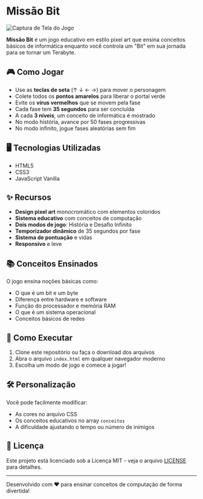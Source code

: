 # Missão Bit

![Captura de Tela do Jogo](screenshot.png)

**Missão Bit** é um jogo educativo em estilo pixel art que ensina conceitos básicos de informática enquanto você controla um "Bit" em sua jornada para se tornar um Terabyte.

## 🎮 Como Jogar

- Use as **teclas de seta** (↑ ↓ ← →) para mover o personagem
- Colete todos os **pontos amarelos** para liberar o portal verde
- Evite os **vírus vermelhos** que se movem pela fase
- Cada fase tem **35 segundos** para ser concluída
- A cada **3 níveis**, um conceito de informática é mostrado
- No modo história, avance por 50 fases progressivas
- No modo infinito, jogue fases aleatórias sem fim

## 🖥️ Tecnologias Utilizadas

- HTML5
- CSS3
- JavaScript Vanilla

## ✨ Recursos

- **Design pixel art** monocromático com elementos coloridos
- **Sistema educativo** com conceitos de computação
- **Dois modos de jogo**: História e Desafio Infinito
- **Temporizador dinâmico** de 35 segundos por fase
- **Sistema de pontuação** e vidas
- **Responsivo** e leve

## 📚 Conceitos Ensinados

O jogo ensina noções básicas como:
- O que é um bit e um byte
- Diferença entre hardware e software
- Função do processador e memória RAM
- O que é um sistema operacional
- Conceitos básicos de redes

## 🚀 Como Executar

1. Clone este repositório ou faça o download dos arquivos
2. Abra o arquivo `index.html` em qualquer navegador moderno
3. Escolha um modo de jogo e comece a jogar!

## 🛠️ Personalização

Você pode facilmente modificar:
- As cores no arquivo CSS
- Os conceitos educativos no array `conceitos`
- A dificuldade ajustando o tempo ou número de inimigos

## 📜 Licença

Este projeto está licenciado sob a Licença MIT - veja o arquivo [LICENSE](LICENSE) para detalhes.

---

Desenvolvido com ❤️ para ensinar conceitos de computação de forma divertida!
